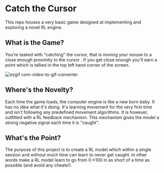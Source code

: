 # Catch the Cursor 

This repo houses a very basic game designed at implementing and exploring a novel RL engine. 

## What is the Game? 
You're tasked with "catching" the cursor, that is moving your mouse to a close enough proximity to the cursor . If you get close enough you'll earn a point which is tallied in the top left hand corner of the screen. 

![ezgif com-video-to-gif-converter](https://github.com/user-attachments/assets/73a1410c-3ef4-454f-a0df-c2ce4ea4daf6)

## Where's the Novelty? 
Each time the game loads, the computer engine is like a new born baby. It has no idea what it's doing. It's learning movement for the very first time and isn't following any predefined movement algorithms. It is however, outfitted with a RL feedback mechanism. This mechanism gives the model a strong negative signal each time it is "caught". 

## What's the Point? 
The purpose of this project is to create a RL model which within a single session and without much time can learn to never get caught. In other words make a RL model learn to go from 0->100 in as short of a time as possible (and avoid any cheats!).
